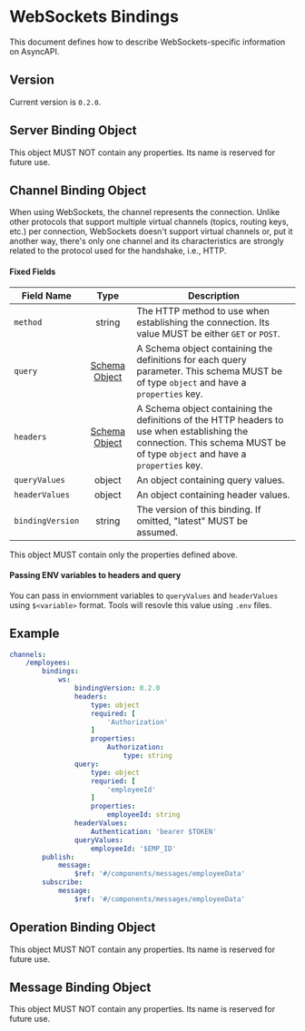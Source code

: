 # WebSockets Bindings

This document defines how to describe WebSockets-specific information on AsyncAPI.

<a name="version"></a>

## Version

Current version is `0.2.0`.


<a name="server"></a>

## Server Binding Object

This object MUST NOT contain any properties. Its name is reserved for future use.




<a name="channel"></a>

## Channel Binding Object

When using WebSockets, the channel represents the connection. Unlike other protocols that support multiple virtual channels (topics, routing keys, etc.) per connection, WebSockets doesn't support virtual channels or, put it another way, there's only one channel and its characteristics are strongly related to the protocol used for the handshake, i.e., HTTP.

#### Fixed Fields

Field Name | Type | Description
---|:---:|---
<a name="operationBindingObjectMethod"></a>`method` | string | The HTTP method to use when establishing the connection. Its value MUST be either `GET` or `POST`.
<a name="operationBindingObjectQuery"></a>`query` | [Schema Object][schemaObject] | A Schema object containing the definitions for each query parameter. This schema MUST be of type `object` and have a `properties` key.
<a name="operationBindingObjectHeaders"></a>`headers` | [Schema Object][schemaObject] | A Schema object containing the definitions of the HTTP headers to use when establishing the connection. This schema MUST be of type `object` and have a `properties` key.
<a name="operationBindingObjectQueryValues"></a>`queryValues`| object| An object containing query values.
<a name="operationBindingObjectHeaderValues"></a>`headerValues`| object | An object containing header values.
<a name="operationBindingObjectBindingVersion"></a>`bindingVersion` | string | The version of this binding. If omitted, "latest" MUST be assumed.

This object MUST contain only the properties defined above.

#### Passing ENV variables to headers and query 
You can pass in enviornment variables to `queryValues` and `headerValues` using `$<variable>` format. Tools will resovle this value using `.env` files. 


## Example

```yaml
channels:
    /employees:
        bindings:
            ws:
                bindingVersion: 0.2.0
                headers:
                    type: object
                    required: [
                        'Authorization'
                    ]
                    properties:
                        Authorization:
                            type: string
                query:
                    type: object
                    requried: [
                        'employeeId'
                    ]
                    properties:
                        employeeId: string
                headerValues:
                    Authentication: 'bearer $TOKEN'
                queryValues:
                    employeeId: '$EMP_ID'
        publish:
            message:
                $ref: '#/components/messages/employeeData'
        subscribe:
            message:
                $ref: '#/components/messages/employeeData'
```

<a name="operation"></a>

## Operation Binding Object

This object MUST NOT contain any properties. Its name is reserved for future use.


<a name="message"></a>

## Message Binding Object

This object MUST NOT contain any properties. Its name is reserved for future use.


[schemaObject]: https://www.asyncapi.com/docs/specifications/2.0.0/#schemaObject
